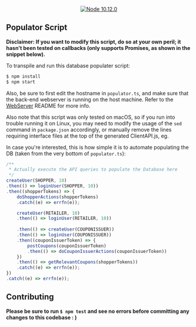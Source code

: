 <p align="center">
    <a href="https://nodejs.org/api/esm.html">
        <img src="https://github.com/riyadshauk/coupon-retailer-shopper-webserver/blob/master/ClientAPI/misc/node@current-_=10.12.0-brightgreen.svg" alt="Node 10.12.0">
    </a>
</p>

## Populator Script

**Disclaimer: If you want to modify this script, do so at your own peril; it hasn't been tested on callbacks (only supports Promises, as shown in the snippet below).**

To transpile and run this database populater script:

```bash
$ npm install
$ npm start
```

Also, be sure to first edit the hostname in `populator.ts`, and make sure that the back-end webserver is running on the host machine. Refer to the [WebServer]("https://github.com/riyadshauk/coupon-retailer-shopper-webserver") README for more info.

Also note that this script was only tested on macOS, so if you run into trouble running it on Linux, you may need to modify the usage of the `sed` command in `package.json` accordingly, or manually remove the lines requiring interface files at the top of the generated ClientAPI.js, eg.

In case you're interested, this is how simple it is to automate populating the DB (taken from the very bottom of `populator.ts`):

```javascript
/**
 * Actually execute the API queries to populate the Database here
 */
createUser(SHOPPER, 10)
.then(() => loginUser(SHOPPER, 10))
.then((shopperTokens) => {
    doShopperActions(shopperTokens)
    .catch((e) => errfn(e));

    createUser(RETAILER, 10)
    .then(() => loginUser(RETAILER, 10))
        
    .then(() => createUser(COUPONISSUER))
    .then(() => loginUser(COUPONISSUER))
    .then((couponIssuerToken) => {
        postCoupons(couponIssuerToken)
        .then(() => doCouponIssuerActions(couponIssuerToken))
    })
    .then(() => getRelevantCoupons(shopperTokens))
    .catch((e) => errfn(e));
})
.catch((e) => errfn(e));
```

## Contributing
**Please be sure to run `$ npm test` and see no errors before committing any changes to this codebase : )**